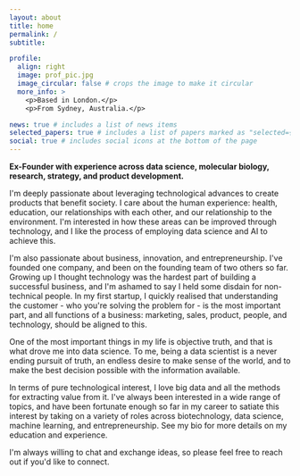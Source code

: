 ```yaml
---
layout: about
title: home
permalink: /
subtitle:

profile:
  align: right
  image: prof_pic.jpg
  image_circular: false # crops the image to make it circular
  more_info: >
    <p>Based in London.</p>
    <p>From Sydney, Australia.</p>

news: true # includes a list of news items
selected_papers: true # includes a list of papers marked as "selected={true}"
social: true # includes social icons at the bottom of the page
---
```

**Ex-Founder with experience across data science, molecular biology, research, strategy, and product development.**

I'm deeply passionate about leveraging technological advances to create products that benefit society. I care about the human experience: health, education, our relationships with each other, and our relationship to the environment. I'm interested in how these areas can be improved through technology, and I like the process of employing data science and AI to achieve this. 

I'm also passionate about business, innovation, and entrepreneurship. I've founded one company, and been on the founding team of two others so far. Growing up I thought technology was the hardest part of building a successful business, and I'm ashamed to say I held some disdain for non-technical people. In my first startup, I quickly realised that understanding the customer - who you're solving the problem for - is the most important part, and all functions of a business: marketing, sales, product, people, and technology, should be aligned to this.  

One of the most important things in my life is objective truth, and that is what drove me into data science. To me, being a data scientist is a never ending pursuit of truth, an endless desire to make sense of the world, and to make the best decision possible with the information available. 

In terms of pure technological interest, I love big data and all the methods for extracting value from it. I've always been interested in a wide range of topics, and have been fortunate enough so far in my career to satiate this interest by taking on a variety of roles across biotechnology, data science, machine learning, and entrepreneurship. See my bio for more details on my education and experience. 

I'm always willing to chat and exchange ideas, so please feel free to reach out if you'd like to connect.
